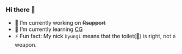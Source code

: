 ### Hi there 👋

- 🔭 I’m currently working on ~~Rsupport~~
- 🌱 I’m currently learning [CG](https://www.youtube.com/playlist?list=PLYEC1V9tJOl03WLDoUEKbiYW_Xt4W6LTl)
- ⚡ Fun fact: My nick `byungi` means that the toilet(🚽) is right, not a weapon. 
